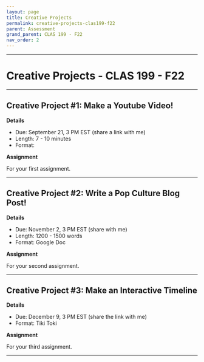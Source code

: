 ```yaml
---
layout: page
title: Creative Projects
permalink: creative-projects-clas199-f22
parent: Assessment
grand_parent: CLAS 199 - F22
nav_order: 2
---
```

***

# Creative Projects - CLAS 199 - F22

***

## Creative Project #1: Make a Youtube Video!

**Details**

- Due: September 21, 3 PM EST (share a link with me)
- Length: 7 - 10 minutes
- Format:
 
**Assignment**

For your first assignment.

***

## Creative Project #2: Write a Pop Culture Blog Post!

**Details**

- Due: November 2, 3 PM EST (share with me)
- Length: 1200 - 1500 words
- Format: Google Doc
 
**Assignment**

For your second assignment.

***

## Creative Project #3: Make an Interactive Timeline

**Details**

- Due: December 9, 3 PM EST (share the link with me)
- Format: Tiki Toki
 
**Assignment**

For your third assignment.

***
